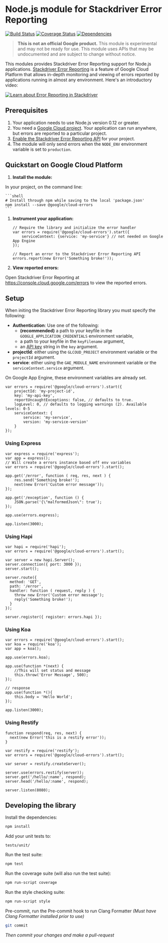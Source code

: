 # Node.js module for Stackdriver Error Reporting

[![Build Status](https://travis-ci.org/GoogleCloudPlatform/cloud-errors-nodejs.svg?branch=master)](https://travis-ci.org/GoogleCloudPlatform/cloud-errors-nodejs)
[![Coverage Status](https://coveralls.io/repos/github/GoogleCloudPlatform/cloud-errors-nodejs/badge.svg?branch=coveralls)](https://coveralls.io/github/GoogleCloudPlatform/cloud-errors-nodejs?branch=coveralls)
[![Dependencies](https://david-dm.org/GoogleCloudPlatform/cloud-errors-nodejs.svg)](https://david-dm.org/GoogleCloudPlatform/cloud-errors-nodejs)

> **This is not an official Google product.** This module is experimental and may not be ready for use.
> This module uses APIs that may be undocumented and are subject to change without notice.

This modules provides Stackdriver Error Reporting support for Node.js applications.
[Stackdriver Error Reporting](https://cloud.google.com/error-reporting/) is a feature of
Google Cloud Platform that allows in-depth monitoring and viewing of errors reported by
applications running in almost any environment. Here's an introductory video:

[![Learn about Error Reporting in Stackdriver](https://img.youtube.com/vi/cVpWVD75Hs8/0.jpg)](https://www.youtube.com/watch?v=cVpWVD75Hs8)

## Prerequisites

1. Your application needs to use Node.js version 0.12 or greater.
1. You need a [Google Cloud project](https://console.cloud.google.com). Your application can run anywhere, but errors are reported to a particular project.
1. [Enable the Stackdriver Error Reporting API](https://console.cloud.google.com/apis/api/clouderrorreporting.googleapis.com/overview) for your project.
1. The module will only send errors when the `NODE_ENV` environment variable is set to `production`.

## Quickstart on Google Cloud Platform

1. **Install the module:**

  In your project, on the command line:

	```shell
	# Install through npm while saving to the local 'package.json'
	npm install --save @google/cloud-errors
	```
1. **Instrument your application:**

	```JS
	// Require the library and initialize the error handler
	var errors = require('@google/cloud-errors').start({
		serviceContext: {service: 'my-service'} // not needed on Google App Engine
	});

	// Report an error to the Stackdriver Error Reporting API
	errors.report(new Error('Something broke!'));
	```

1. **View reported errors:**

  Open Stackdriver Error Reporting at https://console.cloud.google.com/errors to view the reported errors.

## Setup

When initing the Stackdriver Error Reporting library you must specify the following:

* **Authentication**: Use one of the following:
  * **(recommended)** a path to your keyfile in the `GOOGLE_APPLICATION_CREDENTIALS` environment variable,
  * a path to your keyfile in the `keyFilename` argument,
  * an [API key](https://support.google.com/cloud/answer/6158862) string in the `key` argument.
* **projectId**: either using the `GLCOUD_PROJECT` environment variable or the `projectId` argument.
* **service**: either using the `GAE_MODULE_NAME`  environment variable or the `serviceContext.service` argument.

On Google App Engine, these environment variables are already set.

```JS
var errors = require('@google/cloud-errors').start({
	projectId: 'my-project-id',
	key: 'my-api-key',
	reportUncaughtExceptions: false, // defaults to true.
	logLevel: 0, // defaults to logging warnings (2). Available levels: 0-5
	serviceContext: {
		service: 'my-service',
		version: 'my-service-version'
	}
});
```

### Using Express

```JS
var express = require('express');
var app = express();
// Will create a errors instance based off env variables
var errors = require('@google/cloud-errors').start();

app.get('/error', function ( req, res, next ) {
    res.send('Something broke!');
    next(new Error('Custom error message'));
});

app.get('/exception', function () {
    JSON.parse('{\"malformedJson\": true');
});

app.use(errors.express);

app.listen(3000);
```

### Using Hapi

```JS
var hapi = require('hapi');
var errors = require('@google/cloud-errors').start();

var server = new hapi.Server();
server.connection({ port: 3000 });
server.start();

server.route({
  method: 'GET',
  path: '/error',
  handler: function ( request, reply ) {
    throw new Error('Custom error message');
    reply('Something broke!');
  }
});

server.register({ register: errors.hapi });
```

### Using Koa

```JS
var errors = require('@google/cloud-errors').start();
var koa = require('koa');
var app = koa();

app.use(errors.koa);

app.use(function *(next) {
	//This will set status and message
	this.throw('Error Message', 500);
});

// response
app.use(function *(){
	this.body = 'Hello World';
});

app.listen(3000);
```

### Using Restify

```JS
function respond(req, res, next) {
  next(new Error('this is a restify error'));
}

var restify = require('restify');
var errors = require('@google/cloud-errors').start();

var server = restify.createServer();

server.use(errors.restify(server));
server.get('/hello/:name', respond);
server.head('/hello/:name', respond);

server.listen(8080);
```

## Developing the library

Install the dependencies:

```bash
npm install
```

Add your unit tests to:

```
tests/unit/
```

Run the test suite:

```bash
npm test
```

Run the coverage suite (will also run the test suite):

```bash
npm run-script coverage
```

Run the style checking suite:

```bash
npm run-script style
```

Pre-commit, run the Pre-commit hook to run Clang Formatter *(Must have Clang
	Formatter installed prior to use)*

```bash
git commit
```

*Then commit your changes and make a pull-request*
